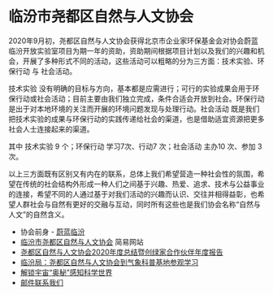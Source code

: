 # 临汾市尧都区自然与人文协会

2020年9月初，尧都区自然与人文协会获得北京市企业家环保基金会对协会蔚蓝临汾开放实验室项目为期一年的资助，资助期间根据项目计划以及我们的兴趣和机会，开展了多种形式不同的活动，这些活动可以粗略的分为三方面：技术实验、环保行动 与 社会活动。

技术实验 没有明确的目标与方向，基本都是应需进行；可行的实验成果会用于环保行动或社会活动；目前主要由我们独立完成，条件合适会开放到社会。环保行动 是出于对本地环境的关注而开展的环境问题发现与处理行动。社会活动 既是我们把技术实验的成果与环保行动的实践传递给社会的渠道，也是借助适宜资源把更多社会人士连接起来的渠道。

其中 技术实验 9 个；环保行动 学习7次、行动7 次；社会活动 主办10 次、参加 3次。

以上三方面既有区别又有内在的联系，总体上我们希望营造一种社会性的氛围，希望在传统的社会结构外形成一种人们之间基于兴趣、热爱、追求、技术与公益事业的连接，希望不同的人通过基于对我们活动的兴趣而认识、交往并相得益彰，也希望人群社会与自然有更好的交融与互动，同时所有这些也是我们协会名称“自然与人文”的自然含义。


- 协会前身 - [蔚蓝临汾](https://github.com/ooof/2017-BlueLinfen/blob/master/README.md)
- [临汾市尧都区自然与人文协会](http://naha.mysxl.cn) 简易网站
- [尧都区自然与人文协会2020年度总结暨创绿家合作伙伴年度报告](https://mp.weixin.qq.com/s/zIre-iUpcI-_PA9UCQ-yXA)
- [临汾局：尧都区自然与人文协会到气象科普基地参观学习](http://sx.cma.gov.cn/gzdt/sjdt/202109/t20210926_3843190.html)
- [解锁宇宙“奥秘”感知科学世界](http://paper.lfxww.com/resfile/2021-01-30/08/lfrb-20210130-008.pdf)
- [邮件联系我们](mailto:digitip@gmail.com)

